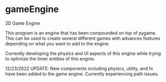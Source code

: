 # gameEngine
2D Game Engine

This program is an engine that has been compounded on top of pygame. This can be used to create several different games with advances features depending on what you want to add to the engine.

Currently developing the physics and UI aspects of this engine while trying to optimize the timer entities of this engine.


12/23/2022 UPDATE:
New components including physics, utility, and fx have been added to the game engine. Currently experiencing path issues.

